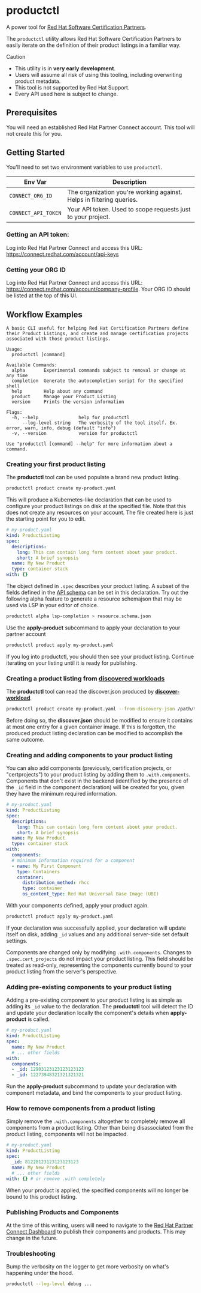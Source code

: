# productctl

A power tool for [Red Hat Software Certification
Partners](https://access.redhat.com/documentation/en-us/red_hat_software_certification/2024/html/red_hat_software_certification_workflow_guide/index).

The `productctl` utility allows Red Hat Software Certification Partners to
easily iterate on the definition of their product listings in a familiar way.

> [!CAUTION]
> 
> - This utility is in **very early development**.
> - Users will assume all risk of using this tooling, including overwriting product metadata.
> - This tool is not supported by Red Hat Support.
> - Every API used here is subject to change.

## Prerequisites

You will need an established Red Hat Partner Connect account. This tool will not
create this for you. 

## Getting Started

You'll need to set two environment variables to use `productctl`. 

| Env Var | Description |
|-|-|
|`CONNECT_ORG_ID` |The organization you're working against. Helps in filtering queries.|
|`CONNECT_API_TOKEN`| Your API token. Used to scope requests just to your project.|

### Getting an API token:

Log into Red Hat Partner Connect and access this URL:
https://connect.redhat.com/account/api-keys

### Getting your ORG ID

Log into Red Hat Partner Connect and access this URL:
https://connect.redhat.com/account/company-profile. Your ORG ID should be listed
at the top of this UI.

## Workflow Examples

```
A basic CLI useful for helping Red Hat Certification Partners define their Product Listings, and create and manage certification projects associated with those product listings.

Usage:
  productctl [command]

Available Commands:
  alpha       Experimental commands subject to removal or change at any time
  completion  Generate the autocompletion script for the specified shell
  help        Help about any command
  product     Manage your Product Listing
  version     Prints the version information

Flags:
  -h, --help               help for productctl
      --log-level string   The verbosity of the tool itself. Ex. error, warn, info, debug (default "info")
  -v, --version            version for productctl

Use "productctl [command] --help" for more information about a command.
```

### Creating your first product listing

The **productctl** tool can be used populate a brand new product listing.

```bash
productctl product create my-product.yaml
```

This will produce a Kubernetes-like declaration that can be used to configure
your product listings on disk at the specified file. Note that this does not
create any resources on your account. The file created here is just the starting
point for you to edit.

```yaml
# my-product.yaml
kind: ProductListing
spec:
  descriptions:
    long: This can contain long form content about your product.
    short: A brief synopsis
  name: My New Product
  type: container stack
with: {}
```

The object defined in `.spec` describes your product listing. A subset of the
fields defined in the [API
schema](https://catalog.redhat.com/api/containers/docs/objects/ProductListing.html?tab=Fields)
can be set in this declaration. Try out the following alpha feature to generate
a resource schemajson that may be used via LSP in your editor of choice.

```bash
productctl alpha lsp-completion > resource.schema.json
```

Use the **apply-product** subcommand to apply your declaration to your partner account

```bash
productctl product apply my-product.yaml
```

If you log into productctl, you should then see your product listing.
Continue iterating on your listing until it is ready for publishing.

### Creating a product listing from [discovered workloads](https://github.com/opdev/discover-workload)

The **productctl** tool can read the discover.json produced by
**[discover-workload](https://github.com/opdev/discover-workload)**.

```bash
productctl product create my-product.yaml --from-discovery-json /path/to/discovery.json
```

Before doing so, the **discover.json** should be modified to ensure it contains
at most one entry for a given container image. If this is forgotten, the
produced product listing declaration can be modified to accomplish the same
outcome.

### Creating and adding components to your product listing

You can also add components (previously, certification projects, or
"certprojects") to your product listing by adding them to `.with.components`.
Components that don't exist in the backend (identified by the presence of the
`_id` field in the component declaration) will be created for you, given they
have the minimum required information.

```yaml
# my-product.yaml
kind: ProductListing
spec:
  descriptions:
    long: This can contain long form content about your product.
    short: A brief synopsis
  name: My New Product
  type: container stack
with: 
  components:
  # minimum information required for a component
  - name: My First Component
    type: Containers
    container:
      distribution_method: rhcc
      type: container
      os_content_type: Red Hat Universal Base Image (UBI)
```

With your components defined, apply your product again.

```bash
productctl product apply my-product.yaml
```

If your declaration was successfully applied, your declaration will update
itself on disk, adding `_id` values and any additional server-side set default
settings.

Components are changed only by modifying `.with.components`. Changes to
`.spec.cert_projects` do not impact your product listing. This field should be
treated as read-only, representing the components currently bound to your
product listing from the server's perspective.

### Adding pre-existing components to your product listing

Adding a pre-existing component to your product listing is as simple as adding
its `_id` value to the declaration. The **productctl** tool will detect the
ID and update your declaration locally the component's details when
**apply-product** is called.

```yaml
# my-product.yaml
kind: ProductListing
spec:
  name: My New Product
  # ... other fields
with: 
  components:
  - _id: 12903123123123123123
  - _id: 12273948321321321321
```

Run the **apply-product** subcommand to update your declaration with component
metadata, and bind the components to your product listing.

### How to remove components from a product listing

Simply remove the `.with.components` altogether to completely remove all
components from a product listing. Other than being disassociated from the
product listing, components will not be impacted.

```yaml
# my-product.yaml
kind: ProductListing
spec:
  _id: 81228123123123123123
  name: My New Product
  # ... other fields
with: {} # or remove .with completely
```

When your product is applied, the specified components will no longer be bound
to this product listing.

### Publishing Products and Components

At the time of this writing, users will need to navigate to the [Red Hat Partner
Connect Dashboard](https://connect.redhat.com) to publish their components and
products. This may change in the future.

### Troubleshooting

Bump the verbosity on the logger to get more verbosity on what's happening under
the hood.

```bash
productctl --log-level debug ...
```
